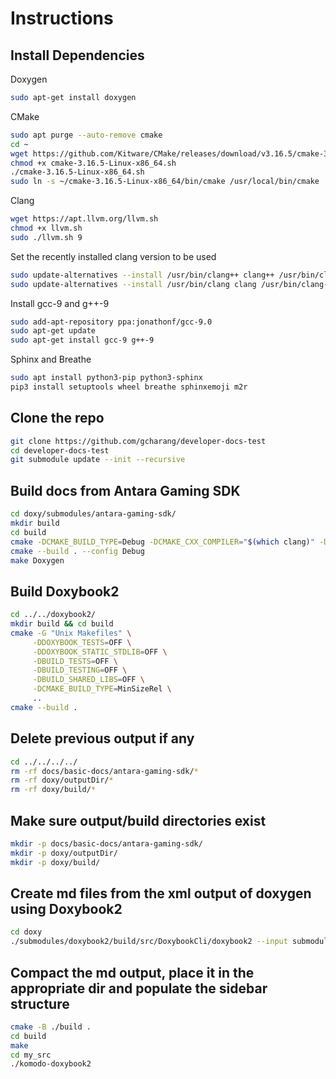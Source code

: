 # Instructions

## Install Dependencies

Doxygen 

```bash
sudo apt-get install doxygen
```

CMake

```bash
sudo apt purge --auto-remove cmake
cd ~
wget https://github.com/Kitware/CMake/releases/download/v3.16.5/cmake-3.16.5-Linux-x86_64.sh
chmod +x cmake-3.16.5-Linux-x86_64.sh
./cmake-3.16.5-Linux-x86_64.sh
sudo ln -s ~/cmake-3.16.5-Linux-x86_64/bin/cmake /usr/local/bin/cmake
```

Clang

```bash
wget https://apt.llvm.org/llvm.sh
chmod +x llvm.sh
sudo ./llvm.sh 9
```

Set the recently installed clang version to be used

```bash
sudo update-alternatives --install /usr/bin/clang++ clang++ /usr/bin/clang++-9 100
sudo update-alternatives --install /usr/bin/clang clang /usr/bin/clang-9 100
```
Install gcc-9 and g++-9

```bash
sudo add-apt-repository ppa:jonathonf/gcc-9.0
sudo apt-get update
sudo apt-get install gcc-9 g++-9
```

Sphinx and Breathe

```bash
sudo apt install python3-pip python3-sphinx
pip3 install setuptools wheel breathe sphinxemoji m2r
```

## Clone the repo

```bash
git clone https://github.com/gcharang/developer-docs-test
cd developer-docs-test
git submodule update --init --recursive
```

## Build docs from Antara Gaming SDK

```bash
cd doxy/submodules/antara-gaming-sdk/
mkdir build
cd build
cmake -DCMAKE_BUILD_TYPE=Debug -DCMAKE_CXX_COMPILER="$(which clang)" -DANTARA_BUILD_DOCS=ON ../
cmake --build . --config Debug
make Doxygen
```

## Build Doxybook2

```bash
cd ../../doxybook2/
mkdir build && cd build
cmake -G "Unix Makefiles" \
     -DDOXYBOOK_TESTS=OFF \
     -DDOXYBOOK_STATIC_STDLIB=OFF \
     -DBUILD_TESTS=OFF \
     -DBUILD_TESTING=OFF \
     -DBUILD_SHARED_LIBS=OFF \
     -DCMAKE_BUILD_TYPE=MinSizeRel \
     ..
cmake --build .
```

## Delete previous output if any

```bash
cd ../../../../
rm -rf docs/basic-docs/antara-gaming-sdk/*
rm -rf doxy/outputDir/*
rm -rf doxy/build/*
```

## Make sure output/build directories exist

```bash
mkdir -p docs/basic-docs/antara-gaming-sdk/
mkdir -p doxy/outputDir/
mkdir -p doxy/build/
```

## Create md files from the xml output of doxygen using Doxybook2

```bash
cd doxy
./submodules/doxybook2/build/src/DoxybookCli/doxybook2 --input submodules/antara-gaming-sdk/build/docs/doxygen/xml/ --output outputDir/ --templates ./templates/
```

## Compact the md output, place it in the appropriate dir and populate the sidebar structure

```bash
cmake -B ./build .
cd build
make
cd my_src
./komodo-doxybook2
```

